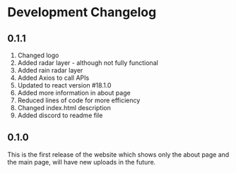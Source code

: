 # Development Changelog

## 0.1.1

1. Changed logo
1. Added radar layer - although not fully functional
1. Added rain radar layer
1. Added Axios to call APIs
1. Updated to react version #18.1.0
1. Added more information in about page
1. Reduced lines of code for more efficiency
1. Changed index.html description
1. Added discord to readme file

## 0.1.0

This is the first release of the website which shows only the about page and the main page, will have new uploads in the future.